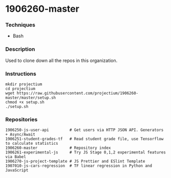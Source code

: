 # 1906260-master

### Techniques

- Bash

### Description

Used to clone down all the repos in this organization.

### Instructions

```
mkdir projectium
cd projectium
wget https://raw.githubusercontent.com/projectium/1906260-master/master/setup.sh
chmod +x setup.sh
./setup.sh
```

### Repositories

```
1906250-js-user-api         # Get users via HTTP JSON API. Generators + Async/Await
1906251-student-grades-tf   # Read student grade file, use Tensorflow to calculate statistics
1906260-master              # Repository index
1906261-experimental-js     # Try JS Stage 0,1,2 experimental features via Babel
1906270-js-project-template # JS Prettier and ESlint Template
1907010-js-cars-regression  # TF linear regression in Python and JavaScript
```

